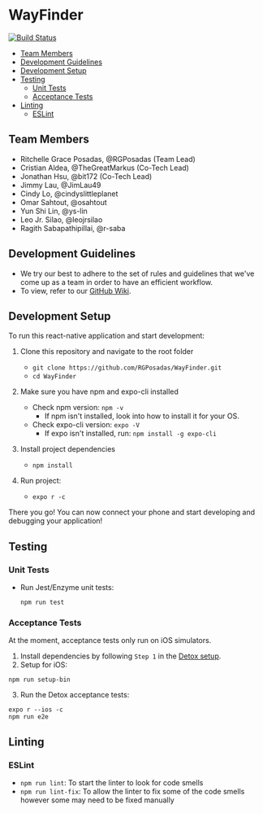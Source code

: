 # WayFinder

[![Build Status](https://travis-ci.com/RGPosadas/WayFinder.svg?branch=develop)](https://travis-ci.com/RGPosadas/WayFinder)

- [Team Members](#team-members)
- [Development Guidelines](#development-guidelines)
- [Development Setup](#development-setup)
- [Testing](#testing)
  - [Unit Tests](#unit-tests)
  - [Acceptance Tests](#acceptance-tests)
- [Linting](#linting)
  - [ESLint](#eslint)

## Team Members

- Ritchelle Grace Posadas, @RGPosadas (Team Lead)
- Cristian Aldea, @TheGreatMarkus (Co-Tech Lead)
- Jonathan Hsu, @bit172 (Co-Tech Lead)
- Jimmy Lau, @JimLau49
- Cindy Lo, @cindyslittleplanet
- Omar Sahtout, @osahtout
- Yun Shi Lin, @ys-lin
- Leo Jr. Silao, @leojrsilao
- Ragith Sabapathipillai, @r-saba

## Development Guidelines

- We try our best to adhere to the set of rules and guidelines that we've come up as a team in order to have an efficient workflow.
- To view, refer to our [GitHub Wiki](https://github.com/RGPosadas/WayFinder/wiki).

## Development Setup

To run this react-native application and start development:

1. Clone this repository and navigate to the root folder
   - `git clone https://github.com/RGPosadas/WayFinder.git`
   - `cd WayFinder`
2. Make sure you have npm and expo-cli installed
   - Check npm version: `npm -v`
     - If npm isn't installed, look into how to install it for your OS.
   - Check expo-cli version: `expo -V`
     - If expo isn't installed, run: `npm install -g expo-cli`
3. Install project dependencies
   - `npm install`
4. Run project:

   - `expo r -c`

There you go! You can now connect your phone and start developing and debugging your application!

## Testing

### Unit Tests

- Run Jest/Enzyme unit tests:
  ```
  npm run test
  ```

### Acceptance Tests

At the moment, acceptance tests only run on iOS simulators.

1. Install dependencies by following `Step 1` in the [Detox setup](https://github.com/wix/Detox/blob/master/docs/Introduction.GettingStarted.md).
2. Setup for iOS:

```
npm run setup-bin
```

3. Run the Detox acceptance tests:

```
expo r --ios -c
npm run e2e
```

## Linting

### ESLint

- `npm run lint`: To start the linter to look for code smells
- `npm run lint-fix`: To allow the linter to fix some of the code smells however some may need to be fixed manually
